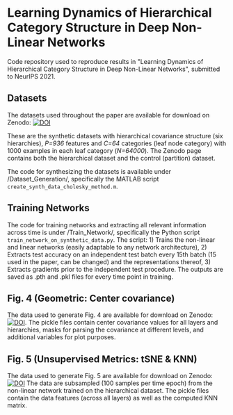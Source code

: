 # Learning Dynamics of Hierarchical Category Structure in Deep Non-Linear Networks
Code repository used to reproduce results in "Learning Dynamics of Hierarchical Category Structure in Deep Non-Linear Networks", submitted to NeurIPS 2021. 

## Datasets
The datasets used throughout the paper are available for download on Zenodo:
[![DOI](https://zenodo.org/badge/DOI/10.5281/zenodo.4898345.svg)](https://doi.org/10.5281/zenodo.4898345)

These are the synthetic datasets with hierarchical covariance structure (six hierarchies), *P=936* features and *C=64* categories (leaf node category) with 1000 examples in each leaf category (*N=64000*). The Zenodo page contains both the hierarchical dataset and the control (partition) dataset.

The code for synthesizing the datasets is available under /Dataset_Generation/, specifically the MATLAB script `create_synth_data_cholesky_method.m`.

## Training Networks 
The code for training networks and extracting all relevant information across time is under /Train_Network/, specifically the Python script `train_network_on_synthetic_data.py`. The script: 1) Trains the non-linear and linear networks (easily adaptable to any network architecture), 2) Extracts test accuracy on an independent test batch every 15th batch (15 used in the paper, can be changed) and the representations thereof, 3) Extracts gradients prior to the independent test procedure. The outputs are saved as .pth and .pkl files for every time point in training.

## Fig. 4 (Geometric: Center covariance)
The data used to generate Fig. 4 are available for download on Zenodo:
[![DOI](https://zenodo.org/badge/DOI/10.5281/zenodo.4899494.svg)](https://doi.org/10.5281/zenodo.4899494). 
The pickle files contain center covariance values for all layers and hierarchies, masks for parsing the covariance at different levels, and additional variables for plot purposes.

## Fig. 5 (Unsupervised Metrics: tSNE & KNN)
The data used to generate Fig. 5 are available for download on Zenodo:
[![DOI](https://zenodo.org/badge/DOI/10.5281/zenodo.4899908.svg)](https://doi.org/10.5281/zenodo.4899908)
The data are subsampled (100 samples per time epoch) from the non-linear network trained on the hierarchical dataset. The pickle files contain the data features (across all layers) as well as the computed KNN matrix. 






